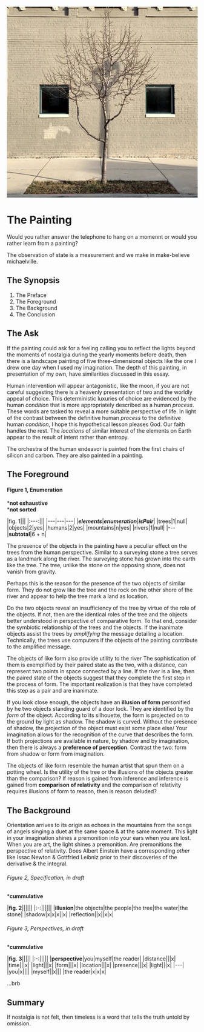 ![silicon beach > lol-photos > assets > the-telescope.jpg](../centerfold/lol-photos/assets/the-telescope.jpg)

# The Painting

Would you rather answer the telephone to hang on a momennt or would you rather learn from a painting?

The observation of state is a measurement and we make in make-believe michaelville.

## The Synopsis

1. The Preface
2. The Foreground
3. The Background
4. The Conclusion

## The Ask

If the painting could ask for a feeling calling you to reflect the lights beyond the moments of nostalgia during the yearly moments before death, then there is a landscape painting of five three-dimensional objects like the one I drew one day when I used my imagination. The depth of this painting, in presentation of my own, have similarities discussed in this essay.

Human intervention will appear antagonistic, like the moon, if you are not careful suggesting there is a heavenly presentation of two and the worldly appeal of choice. This deterministic luxuries of choice are evidenced by the human _condition_ that is more appropriately described as a human _process_. These words are tasked to reveal a more suitable perspective of life. In light of the contrast between the definitive human _process_ to the definitive human _condition_, I hope this hypothetical lesson pleases God. Our faith handles the rest. The _locations_ of similar interest of the elements on Earth appear to the result of intent rather than entropy.

The orchestra of the human endeavor is painted from the first chairs of silicon and carbon. They are also painted in a painting.

## The Foreground

#### Figure 1, Enumeration
\***not exhaustive**\
\***not sorted**

|fig. 1|||
|:---:|||
|---|---|---|
|**_elements_**|**_enumeration_**|**_isPair_**|
|trees|1|null|
|objects|2|yes|
|humans|2|yes|
|mountains|n|yes|
|rivers|1|null|
|---|**subtotal**|6 + n|

The presence of the objects in the painting have a peculiar effect on the trees from the human perspective. Similar to a surveying stone a tree serves as a landmark along the river. The surveying stone has grown into the earth like the tree. The tree, unlike the stone on the opposing shore, does not vanish from gravity.

Perhaps this is the reason for the presence of the two objects of similar form. They do not grow like the tree and the rock on the other shore of the river and appear to help the tree mark a land as location.

Do the two objects reveal an insufficiency of the tree by virtue of the role of the objects. If not, then are the identical roles of the tree and the objects better understood in perspective of comparative form. To that end, consider the symbiotic relationship of the trees and the objects. If the inanimate objects assist the trees by _amplifying_ the message detailing a location. Technically, the trees use computers if the objects of the painting contribute to the amplified message.

The objects of like form also provide utility to the river The sophistication of them is exemplified by their paired state as the two, with a distance, can represent two points in space connected by a line. If the river is a line, then the paired state of the objects suggest that they complete the first step in the process of form. The important realization is that they have completed this step as a pair and are inanimate.

If you look close enough, the objects have an **illusion of form** personified by he two objects standing guard of a door lock. They are identified by the _form_ of the object. According to its silhouette, the form is projected on to the ground by light as shadow. The shadow is curved. Without the presence of shadow, the projection of the object must exist some place else/ Your imagination allows for the recognition of the curve that describes the form. If both projections are available in nature, by shadow and by imagination, then there is always a **preference of perception**. Contrast the two: form from shadow or form from imagination.

The objects of like form resemble the human artist that spun them on a potting wheel. Is the utility of the tree or the illusions of the objects greater than the comparison? If reason is gained from inference and inference is gained from **comparison of relativity** and the comparison of relativity requires illusions of form to reason, then is reason deluded?

## The Background

Orientation arrives to its origin as echoes in the mountains from the songs of angels singing a duet at the same space & at the same moment. This light in your imagination shines a premonition into your ears when you are lost. When you are art, the light shines a premonition. Are premonitions the perspective of relativity. Does Albert Einstein have a corresponding _other_ like Issac Newton & Gottfried Leibniz prior to their discoveries of the derivative & the integral.

###### Figure 2, Specification, in draft
\***cummulative**

|**fig. 2**||||||
|:-:||||||
|**illusion**|the objects|the people|the tree|the water|the stone|
|shadow|x|x|x||x|
|reflection||x||x|x|

###### Figure 3, Perspectives, in draft
\***cummulative**

|**fig. 3**|||||
|:-:|||||
|**perspective**|you|myself|the reader|
|distance|||x|
|time|||x|
|light|||x|
|form|||x|
|location|||x|
|presence|||x|
|light|||x|
|---|
|you|x||||
|myself||x|||
|the reader|x|x|x|








...brb

## Summary

If nostalgia is not felt, then timeless is a word that tells the truth untold by omission.
